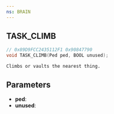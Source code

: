 ```yaml
---
ns: BRAIN
---
```

## TASK_CLIMB

```c
// 0x89D9FCC2435112F1 0x90847790
void TASK_CLIMB(Ped ped, BOOL unused);
```

```
Climbs or vaults the nearest thing.  
```

## Parameters
* **ped**: 
* **unused**: 


